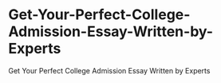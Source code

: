 # Get-Your-Perfect-College-Admission-Essay-Written-by-Experts
Get Your Perfect College Admission Essay Written by Experts
